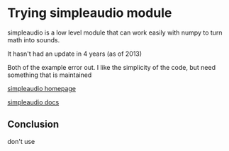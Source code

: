 # Trying simpleaudio module

simpleaudio is a low level module that can work easily with numpy to turn math into sounds.

It hasn't had an update in 4 years (as of 2013)

Both of the example error out.  I like the simplicity of the code, but need something that is maintained

[simpleaudio homepage](https://pypi.org/project/simpleaudio/)

[simpleaudio docs](https://simpleaudio.readthedocs.io/en/latest/index.html)

## Conclusion

don't use


